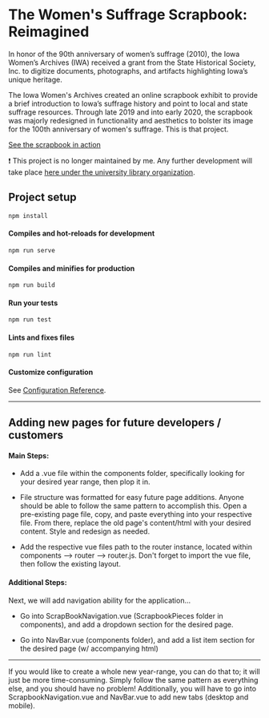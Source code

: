 # The Women's Suffrage Scrapbook: Reimagined

In honor of the 90th anniversary of women’s suffrage (2010), the Iowa Women’s Archives (IWA) received a grant from the State Historical Society, Inc. to digitize documents, photographs, and artifacts highlighting Iowa’s unique heritage.

The Iowa Women's Archives created an online scrapbook exhibit to provide a brief introduction to Iowa’s suffrage history and point to local and state suffrage resources. Through late 2019 and into early 2020, the scrapbook was majorly redesigned in functionality and aesthetics to bolster its image for the 100th anniversary of women's suffrage. This is that project.

[See the scrapbook in action](https://suffrage.lib.uiowa.edu/)

❗ This project is no longer maintained by me. Any further development will take place [here under the university library organization](https://github.com/ui-libraries/suffrage-reimagined).

## Project setup
```
npm install
```

#### Compiles and hot-reloads for development
```
npm run serve
```

#### Compiles and minifies for production
```
npm run build
```

#### Run your tests
```
npm run test
```

#### Lints and fixes files
```
npm run lint
```

#### Customize configuration
See [Configuration Reference](https://cli.vuejs.org/config/).

---------------------------------------------

## Adding new pages for future developers / customers

#### Main Steps:
+ Add a .vue file within the components folder, specifically looking for your desired year range, then plop it in. 

+ File structure was formatted for easy future page additions. Anyone should be able to follow the same pattern to accomplish this. Open a pre-existing page file, copy, and paste everything into your respective file. From there, replace the old page's content/html with your desired content. Style and redesign as needed.

+ Add the respective vue files path to the router instance, located within components --> router --> router.js. Don't forget to import the vue file, then follow the existing layout.

#### Additional Steps: 
Next, we will add navigation ability for the application...
+ Go into ScrapBookNavigation.vue (ScrapbookPieces folder in components), and add a dropdown section for the desired page.

+ Go into NavBar.vue (components folder), and add a list item section for the desired page (w/ accompanying html)

---------------------------------------------

If you would like to create a whole new year-range, you can do that to; it will just be more time-consuming. Simply follow the same pattern as everything else, and you should have no problem! Additionally, you will have to go into ScrapbookNavigation.vue and NavBar.vue to add new tabs (desktop and mobile).
